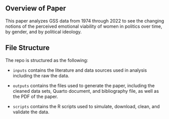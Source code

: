 ## Overview of Paper
This paper analyzes GSS data from 1974 through 2022 to see the changing notions of the perceived emotional viability of women in politics over time, by gender, and by political ideology. 

## File Structure

The repo is structured as the following:

-   `inputs` contains the literature and data sources used in analysis including the raw the data.

-   `outputs` contains the files used to generate the paper, including the cleaned data sets, Quarto document, and bibliography file, as well as the PDF of the paper.

-   `scripts` contains the R scripts used to simulate, download, clean, and validate the data.
